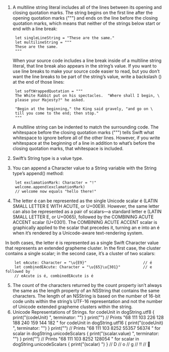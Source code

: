 1. A multiline string literal includes all of the lines between its opening and closing quotation marks. The string begins on the first line after the opening quotation marks (""") and ends on the line before the closing quotation marks, which means that neither of the strings below start or end with a line break:

        let singleLineString = "These are the same."
        let multilineString = """
        These are the same.
        """
    When your source code includes a line break inside of a multiline string literal, that line break also appears in the string’s value. If you want to use line breaks to make your source code easier to read, but you don’t want the line breaks to be part of the string’s value, write a backslash (\) at the end of those lines:

        let softWrappedQuotation = """
        The White Rabbit put on his spectacles.  "Where shall I begin, \
        please your Majesty?" he asked.
        
        "Begin at the beginning," the King said gravely, "and go on \
        till you come to the end; then stop."
        """
    A multiline string can be indented to match the surrounding code. The whitespace before the closing quotation marks (""") tells Swift what whitespace to ignore before all of the other lines. However, if you write whitespace at the beginning of a line in addition to what’s before the closing quotation marks, that whitespace is included.
2. Swift’s String type is a value type.
3. You can append a Character value to a String variable with the String type’s append() method:

        let exclamationMark: Character = "!"
        welcome.append(exclamationMark)
        // welcome now equals "hello there!"

4. The letter é can be represented as the single Unicode scalar é (LATIN SMALL LETTER E WITH ACUTE, or U+00E9). However, the same letter can also be represented as a pair of scalars—a standard letter e (LATIN SMALL LETTER E, or U+0065), followed by the COMBINING ACUTE ACCENT scalar (U+0301). The COMBINING ACUTE ACCENT scalar is graphically applied to the scalar that precedes it, turning an e into an é when it’s rendered by a Unicode-aware text-rendering system.

In both cases, the letter é is represented as a single Swift Character value that represents an extended grapheme cluster. In the first case, the cluster contains a single scalar; in the second case, it’s a cluster of two scalars:

        let eAcute: Character = "\u{E9}"                         // é
        let combinedEAcute: Character = "\u{65}\u{301}"          // e followed by ́
        // eAcute is é, combinedEAcute is é
    
5. The count of the characters returned by the count property isn’t always the same as the length property of an NSString that contains the same characters. The length of an NSString is based on the number of 16-bit code units within the string’s UTF-16 representation and not the number of Unicode extended grapheme clusters within the string.
6. Unicode Representations of Strings.
        for codeUnit in dogString.utf8 {
            print("\(codeUnit) ", terminator: "")
        }
        print("")
        // Prints "68 111 103 226 128 188 240 159 144 182 "
        for codeUnit in dogString.utf16 {
            print("\(codeUnit) ", terminator: "")
        }
        print("")
        // Prints "68 111 103 8252 55357 56374 "
        for scalar in dogString.unicodeScalars {
            print("\(scalar.value) ", terminator: "")
        }
        print("")
        // Prints "68 111 103 8252 128054 "
        for scalar in dogString.unicodeScalars {
            print("\(scalar) ")
        }
        // D
        // o
        // g
        // ‼
        // 🐶